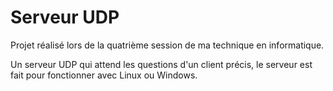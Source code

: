 # Serveur UDP

Projet réalisé lors de la quatrième session de ma technique en informatique.

Un serveur UDP qui attend les questions d'un client précis, le serveur est fait pour fonctionner avec Linux ou Windows.
